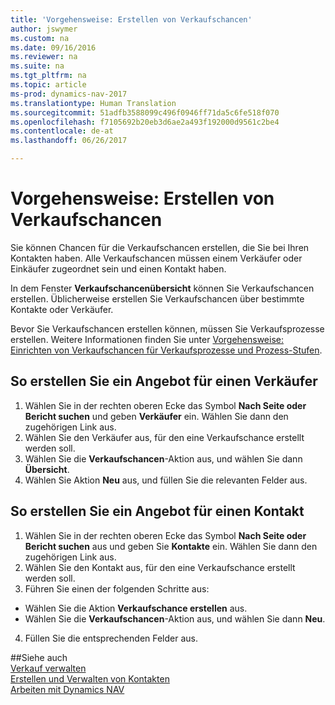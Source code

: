 ```yaml
---
title: 'Vorgehensweise: Erstellen von Verkaufschancen'
author: jswymer
ms.custom: na
ms.date: 09/16/2016
ms.reviewer: na
ms.suite: na
ms.tgt_pltfrm: na
ms.topic: article
ms-prod: dynamics-nav-2017
ms.translationtype: Human Translation
ms.sourcegitcommit: 51adfb3588099c496f0946ff71da5c6fe518f070
ms.openlocfilehash: f7105692b20eb3d6ae2a493f192000d9561c2be4
ms.contentlocale: de-at
ms.lasthandoff: 06/26/2017

---
```

# <a name="how-to-create-sales-opportunities"></a>Vorgehensweise: Erstellen von Verkaufschancen
Sie können Chancen für die Verkaufschancen erstellen, die Sie bei Ihren Kontakten haben. Alle Verkaufschancen müssen einem Verkäufer oder Einkäufer zugeordnet sein und einen Kontakt haben.

In dem Fenster **Verkaufschancenübersicht** können Sie Verkaufschancen erstellen. Üblicherweise erstellen Sie Verkaufschancen über bestimmte Kontakte oder Verkäufer.

Bevor Sie Verkaufschancen erstellen können, müssen Sie Verkaufsprozesse erstellen. Weitere Informationen finden Sie unter [Vorgehensweise: Einrichten von Verkaufschancen für Verkaufsprozesse und Prozess-Stufen](marketing-how-setup-opportunity-sales-cycles-stages.md).

## <a name="to-create-an-opportunity-from-a-salesperson"></a>So erstellen Sie ein Angebot für einen Verkäufer
1. Wählen Sie in der rechten oberen Ecke das Symbol **Nach Seite oder Bericht suchen** und geben **Verkäufer** ein. Wählen Sie dann den zugehörigen Link aus.
2. Wählen Sie den Verkäufer aus, für den eine Verkaufschance erstellt werden soll.
3. Wählen Sie die **Verkaufschancen**-Aktion aus, und wählen Sie dann **Übersicht**.
4. Wählen Sie Aktion **Neu** aus, und füllen Sie die relevanten Felder aus.  

<!-- taken out for OPS -->
<!-- [AZURE.INCLUDE [tooltip-note](../includes/tooltip-note.md)] -->

## <a name="to-create-an-opportunity-from-a-contact"></a>So erstellen Sie ein Angebot für einen Kontakt
1. Wählen Sie in der rechten oberen Ecke das Symbol **Nach Seite oder Bericht suchen** aus und geben Sie **Kontakte** ein. Wählen Sie dann den zugehörigen Link aus.
2. Wählen Sie den Kontakt aus, für den eine Verkaufschance erstellt werden soll.
3. Führen Sie einen der folgenden Schritte aus:
  * Wählen Sie die Aktion **Verkaufschance erstellen** aus.
  * Wählen Sie die **Verkaufschancen**-Aktion aus, und wählen Sie dann **Neu**.
4. Füllen Sie die entsprechenden Felder aus.

##<a name="see-also"></a>Siehe auch  
[Verkauf verwalten](sales-manage-sales.md)  
[Erstellen und Verwalten von Kontakten](marketing-contacts.md)  
[Arbeiten mit Dynamics NAV](ui-work-product.md)

